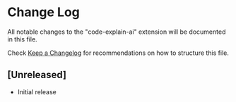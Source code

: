 # Change Log

All notable changes to the "code-explain-ai" extension will be documented in this file.

Check [Keep a Changelog](http://keepachangelog.com/) for recommendations on how to structure this file.

## [Unreleased]

- Initial release